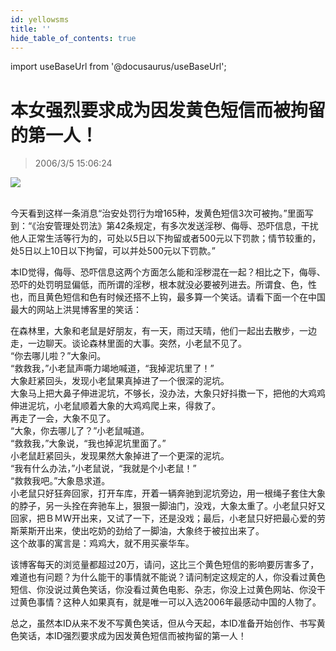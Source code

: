 ```yaml
---
id: yellowsms
title: ''
hide_table_of_contents: true
---
```


import useBaseUrl from '@docusaurus/useBaseUrl';

# 本女强烈要求成为因发黄色短信而被拘留的第一人！

> 2006/3/5 15:06:24

<div style={{textAlign: 'center'}}>
<img src={useBaseUrl('https://gateway.ipfscdn.io/ipfs/QmXSnds2BF97yuZwYAMLwrpjQcuPcm22WGsFmBJfWFTEUM/essays/yellowsms/1.jpeg')} /><br/><br/>
</div>

今天看到这样一条消息“治安处罚行为增165种，发黄色短信3次可被拘。”里面写到：“《治安管理处罚法》第42条规定，有多次发送淫秽、侮辱、恐吓信息，干扰他人正常生活等行为的，可处以5日以下拘留或者500元以下罚款；情节较重的，处5日以上10日以下拘留，可以并处500元以下罚款。”
 
本ID觉得，侮辱、恐吓信息这两个方面怎么能和淫秽混在一起？相比之下，侮辱、恐吓的处罚明显偏低，而所谓的淫秽，根本就没必要被列进去。所谓食、色，性也，而且黄色短信和色有时候还搭不上钩，最多算一个笑话。请看下面一个在中国最大的网站上洪晃博客里的笑话：

在森林里，大象和老鼠是好朋友，有一天，雨过天晴，他们一起出去散步，一边走，一边聊天。谈论森林里面的大事。突然，小老鼠不见了。<br/>
“你去哪儿啦？”大象问。<br/>
“救救我，”小老鼠声嘶力竭地喊道，“我掉泥坑里了！”<br/>
大象赶紧回头，发现小老鼠果真掉进了一个很深的泥坑。<br/>
大象马上把大鼻子伸进泥坑，不够长，没办法，大象只好抖擞一下，把他的大鸡鸡伸进泥坑，小老鼠顺着大象的大鸡鸡爬上来，得救了。<br/>
再走了一会，大象不见了。<br/>
“大象，你去哪儿了？”小老鼠喊道。<br/>
“救救我，”大象说，“我也掉泥坑里面了。”<br/>
小老鼠赶紧回头，发现果然大象掉进了一个更深的泥坑。<br/>
“我有什么办法，”小老鼠说，“我就是个小老鼠！”<br/>
“救救我吧。”大象恳求道。<br/>
小老鼠只好狂奔回家，打开车库，开着一辆奔驰到泥坑旁边，用一根绳子套住大象的脖子，另一头拴在奔驰车上，狠狠一脚油门，没戏，大象太重了。小老鼠只好又回家，把ＢＭＷ开出来，又试了一下，还是没戏；最后，小老鼠只好把最心爱的劳斯莱斯开出来，使出吃奶的劲给了一脚油，大象终于被拉出来了。<br/>
这个故事的寓言是：鸡鸡大，就不用买豪华车。
 
该博客每天的浏览量都超过20万，请问，这比三个黄色短信的影响要厉害多了，难道也有问题？为什么能干的事情就不能说？请问制定这规定的人，你没看过黄色短信、你没说过黄色笑话，你没看过黄色电影、杂志，你没上过黄色网站、你没干过黄色事情？这种人如果真有，就是唯一可以入选2006年最感动中国的人物了。
 
总之，虽然本ID从来不发不写黄色笑话，但从今天起，本ID准备开始创作、书写黄色笑话，本ID强烈要求成为因发黄色短信而被拘留的第一人！